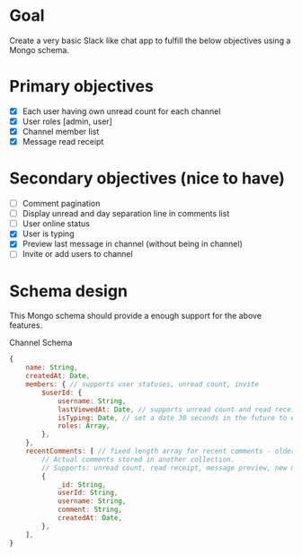 # Goal
Create a very basic Slack like chat app to fulfill the below objectives using a Mongo schema.

# Primary objectives
- [x] Each user having own unread count for each channel
- [x] User roles [admin, user]
- [x] Channel member list
- [x] Message read receipt

# Secondary objectives (nice to have)
- [ ] Comment pagination
- [ ] Display unread and day separation line in comments list
- [ ] User online status
- [x] User is typing
- [x] Preview last message in channel (without being in channel)
- [ ] Invite or add users to channel

# Schema design
This Mongo schema should provide a enough support for the above features.

Channel Schema
```javascript
{
	name: String,
	createdAt: Date,
	members: { // supports user statuses, unread count, invite
		$userId: {
			username: String,
			lastViewedAt: Date, // supports unread count and read receipt
			isTyping: Date, // set a date 30 seconds in the future to expire is typing status
			roles: Array,
		},
	},
	recentComments: [ // fixed length array for recent comments - older comments are shifted off (deleted)
		// Actual comments stored in another collection.
		// Supports: unread count, read receipt, message preview, new message separation line,
		{
			_id: String,
			userId: String,
			username: String,
			comment: String,
			createdAt: Date,
		},
	],
}
```
